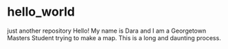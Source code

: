 # hello_world
just another repository
Hello!
My name is Dara and I am a Georgetown Masters Student trying to make a map. This is a long and daunting process. 
